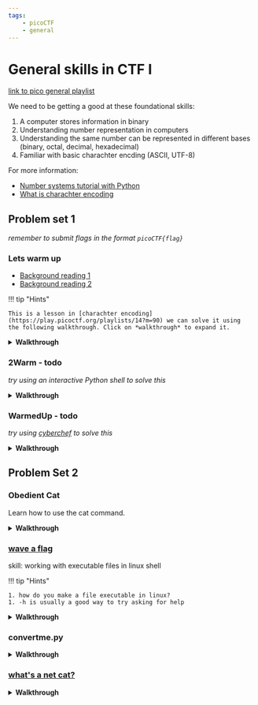 ```yaml
---
tags:
    - picoCTF
    - general
---
```


# General skills in CTF I 

[link to pico general playlist](https://play.picoctf.org/playlists/14?m=89)

We need to be getting a good at these foundational skills: 

1. A computer stores information in binary 
1. Understanding number representation in computers
1. Understanding the same number can be represented in different bases (binary, octal, decimal, hexadecimal)
1. Familiar with basic charachter encding (ASCII, UTF-8)


For more information:

* [Number systems tutorial with Python](https://www.geeksforgeeks.org/number-system-in-python/)
* [What is charachter encoding](https://www.geeksforgeeks.org/what-is-character-encoding-system/)

## Problem set 1

_remember to submit flags in the format `picoCTF{flag}`_

### Lets warm up

* [Background reading 1](https://dev.to/neumaneuma/decoding-the-confusing-world-of-encodings-part-1-3oke)
* [Background reading 2](https://kunststube.net/encoding/)


!!! tip "Hints"

    This is a lesson in [charachter encoding](https://play.picoctf.org/playlists/14?m=90) we can solve it using 
    the following walkthrough. Click on *walkthrough* to expand it.

<details>
<summary><b>Walkthrough</b></summary>

1. open up the pico `>_Webshell`
    ```sh
    # Start an interactive python session
    python3

    # assign the hexadecimal number to the variable 'ord'
    ord = 0x70

    # show me the number representation
    hex(ordinal)
    bin(ord)
    print(ord)

    # show me the charachter representation using ascii encoding
    chr(ord)

    # exit the interactive session
    exit()
    ```
1. Using cyberchef
    1. [Open cyberchef](https://gchq.github.io/)
    1. Enter `0x70` into the iput field
    1. Search for 'hex'
    1. drag and drop `from hex` onto the recipie
    1. check the output
    1. remove the '0x' in front of the input value - did it change the output?
1. Enter the flag as `picoCTF{flag}`

</details>

### 2Warm - todo

_try using an interactive Python shell to solve this_

<details>
<summary><b>Walkthrough</b></summary>

</details>

### WarmedUp - todo

_try using [cyberchef](https://gchq.github.io/CyberChef) to solve this_

<details>
<summary><b>Walkthrough</b></summary>

</details>

## Problem Set 2

### Obedient Cat

Learn how to use the cat command.


<details>
<summary><b>Walkthrough</b></summary>

Using a Linux shell

```sh
wget 'https://mercury.picoctf.net/static/fb851c1858cc762bd4eed569013d7f00/flag'
file flag
cat flag
```

</details>

### [wave a flag](https://play.picoctf.org/playlists/14?m=95)

skill: working with executable files in linux shell

!!! tip "Hints"

    1. how do you make a file executable in linux?
    1. -h is usually a good way to try asking for help

<details>
<summary><b>Walkthrough</b></summary>

```sh
# get the file and save locally
wget 'https://mercury.picoctf.net/static/a00f554b16385d9970dae424f66ee1ab/warm'
# make the file executable
chmod +x warm
./warm -h
```

</details>


### convertme.py

<details>
<summary><b>Walkthrough</b></summary>

```chef
From_Decimal('Space',false)
To_Binary('Space',8)
```

</details>

### [what's a net cat?](https://play.picoctf.org/playlists/14?m=97)


<details>
<summary><b>Walkthrough</b></summary>

```sh
man nc

```

</details>




